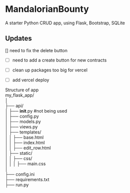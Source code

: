 # MandalorianBounty

A starter Python CRUD app, using Flask, Bootstrap, SQLite

## Updates

[] need to fix the delete button
- [ ] need to add a create button for new contracts
- [ ] clean up packages too big for vercel
- [ ] add vercel deploy



Structure of app   
my_flask_app/   
│   
├── api/   
│ ├── **init**.py #not being used   
│ ├── config.py   
│ ├── models.py   
│ ├── views.py   
│ ├── templates/   
│ │ ├── base.html   
│ │ ├── index.html   
│ │ ├── edit_row.html   
│ ├── static/   
│ │ ├── css/   
│ │ │ ├── main.css   
│   
├── config.ini   
├── requirements.txt   
├── run.py   

